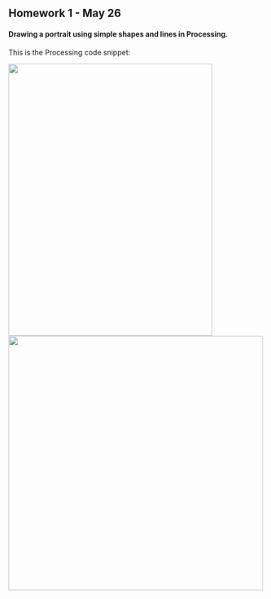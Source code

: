 ## Homework 1 - May 26

#### Drawing a portrait using simple shapes and lines in Processing. 

This is the Processing code snippet:

<img src="https://github.com/ronit-singh/Intro_to_IM/blob/main/May%2026/CodeSnippet.jpg" width="400" height="535"> <img src="https://github.com/ronit-singh/Intro_to_IM/blob/main/May%2026/Screenshot.jpg" width="500">
